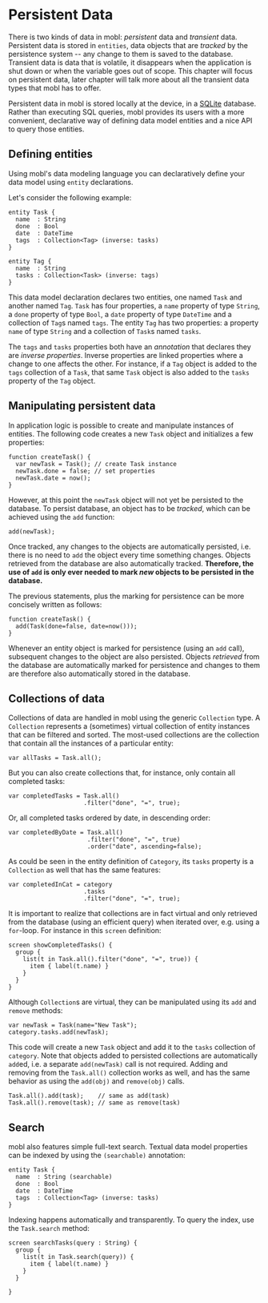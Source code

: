 Persistent Data
===============

There is two kinds of data in mobl: _persistent_ data and _transient_
data. Persistent data is stored in `entities`, data objects that are
_tracked_ by the persistence system -- any change to them is saved
to the database. Transient data is data that is volatile, it disappears
when the application is shut down or when the variable goes out of scope.
This chapter will focus on persistent data, later chapter will talk
more about all the transient data types that mobl has to offer.

Persistent data in mobl is stored locally at the device, in a
[SQLite](http://sqlite.org) database. Rather than executing SQL
queries, mobl provides its users with a more convenient, declarative
way of defining data model entities and a nice API to query those
entities.

Defining entities
-----------------

Using mobl's data modeling language you can declaratively define your
data model using `entity` declarations. 

Let's consider the following example:

    entity Task {
      name  : String
      done  : Bool
      date  : DateTime
      tags  : Collection<Tag> (inverse: tasks)
    }

    entity Tag {
      name  : String
      tasks : Collection<Task> (inverse: tags)
    }

This data model declaration declares two entities, one named `Task`
and another named `Tag`. `Task` has four properties, a `name` property
of type `String`, a `done` property of type `Bool`, a `date` property
of type `DateTime` and a collection of `Tag`s named `tags`.
The entity `Tag` has two properties: a property `name` of type
`String` and a collection of `Task`s named `tasks`. 

The `tags` and `tasks` properties both have an _annotation_ that
declares they are _inverse properties_. Inverse properties are linked
properties where a change to one affects the other. For instance, if a
`Tag` object is added to the `tags` collection of a `Task`, that same
`Task` object is also added to the `tasks` property of the `Tag`
object.

Manipulating persistent data
----------------------------

In application logic is possible to create and manipulate instances of
entities. The following code creates a new `Task` object and initializes
a few properties:

    function createTask() {
      var newTask = Task(); // create Task instance
      newTask.done = false; // set properties
      newTask.date = now();
    }

However, at this point the `newTask` object will not yet be persisted
to the database. To persist database, an object has to be _tracked_,
which can be achieved using the `add` function:

    add(newTask);

Once tracked, any changes to the objects are automatically persisted,
i.e. there is no need to `add` the object every time something
changes. Objects retrieved from the database are also automatically
tracked. __Therefore, the use of `add` is only ever needed to mark
_new_ objects to be persisted in the database.__

The previous statements, plus the marking for persistence can be more
concisely written as follows:

    function createTask() {
      add(Task(done=false, date=now()));
    }

Whenever an entity object is marked for persistence (using an `add`
call), subsequent changes to the object are also persisted. Objects
_retrieved_ from the database are automatically marked for persistence
and changes to them are therefore also automatically stored in the
database.

Collections of data
-------------------

Collections of data are handled in mobl using the generic `Collection`
type. A `Collection` represents a (sometimes) virtual collection of entity
instances that can be filtered and sorted. The most-used collections are
the collection that contain all the instances of a particular entity:

    var allTasks = Task.all();

But you can also create collections that, for instance, only contain
all completed tasks:

    var completedTasks = Task.all()
                         .filter("done", "=", true);

Or, all completed tasks ordered by date, in descending order:

    var completedByDate = Task.all()
                          .filter("done", "=", true)
                          .order("date", ascending=false);

As could be seen in the entity definition of `Category`, its `tasks`
property is a `Collection` as well that has the same features:

    var completedInCat = category
                         .tasks
                         .filter("done", "=", true);

It is important to realize that collections are in fact virtual and only
retrieved from the database (using an efficient query) when iterated
over, e.g. using a `for`-loop. For instance in this `screen` definition:

    screen showCompletedTasks() {
      group {
        list(t in Task.all().filter("done", "=", true)) {
          item { label(t.name) }
        }
      }
    }

Although `Collection`s are virtual, they can be manipulated using its
`add` and `remove` methods:

    var newTask = Task(name="New Task");
    category.tasks.add(newTask);

This code will create a new `Task` object and add it to the `tasks`
collection of `category`. Note that objects added to persisted
collections are automatically `add`ed, i.e. a separate `add(newTask)`
call is not required. Adding and removing from the `Task.all()`
collection works as well, and has the same behavior as using the
`add(obj)` and `remove(obj)` calls.

    Task.all().add(task);    // same as add(task)
    Task.all().remove(task); // same as remove(task)

Search
------

mobl also features simple full-text search. Textual data model
properties can be indexed by using the `(searchable)` annotation:
    
    entity Task {
      name  : String (searchable)
      done  : Bool
      date  : DateTime
      tags  : Collection<Tag> (inverse: tasks)
    }

Indexing happens automatically and transparently. To query the index,
use the `Task.search` method:

    screen searchTasks(query : String) {
      group {
        list(t in Task.search(query)) {
          item { label(t.name) }
        }
      }

    }
